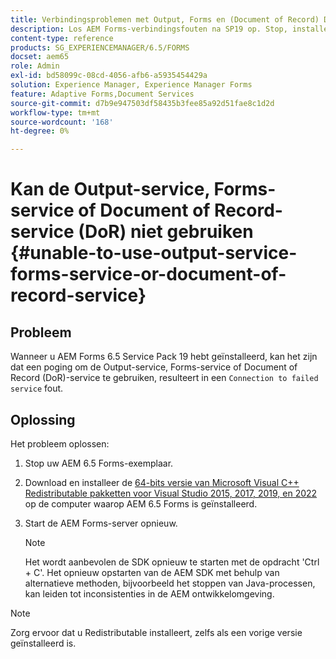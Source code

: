 ```yaml
---
title: Verbindingsproblemen met Output, Forms en (Document of Record) DoR Services
description: Los AEM Forms-verbindingsfouten na SP19 op. Stop, installeer Microsoft Visual C++, herstart server voor een naadloze oplossing. Problemen met uitvoer, Forms en DoR oplossen.
content-type: reference
products: SG_EXPERIENCEMANAGER/6.5/FORMS
docset: aem65
role: Admin
exl-id: bd58099c-08cd-4056-afb6-a5935454429a
solution: Experience Manager, Experience Manager Forms
feature: Adaptive Forms,Document Services
source-git-commit: d7b9e947503df58435b3fee85a92d51fae8c1d2d
workflow-type: tm+mt
source-wordcount: '168'
ht-degree: 0%

---
```


# Kan de Output-service, Forms-service of Document of Record-service (DoR) niet gebruiken {#unable-to-use-output-service-forms-service-or-document-of-record-service}

## Probleem

Wanneer u AEM Forms 6.5 Service Pack 19 hebt geïnstalleerd, kan het zijn dat een poging om de Output-service, Forms-service of Document of Record (DoR)-service te gebruiken, resulteert in een `Connection to failed service` fout.

## Oplossing

Het probleem oplossen:

1. Stop uw AEM 6.5 Forms-exemplaar.
1. Download en installeer de [64-bits versie van Microsoft Visual C++ Redistributable pakketten voor Visual Studio 2015, 2017, 2019, en 2022](https://learn.microsoft.com/en-us/cpp/windows/latest-supported-vc-redist?view=msvc-170#visual-studio-2015-2017-2019-and-2022) op de computer waarop AEM 6.5 Forms is geïnstalleerd.
1. Start de AEM Forms-server opnieuw.

   >[!NOTE]
   >
   > Het wordt aanbevolen de SDK opnieuw te starten met de opdracht &#39;Ctrl + C&#39;. Het opnieuw opstarten van de AEM SDK met behulp van alternatieve methoden, bijvoorbeeld het stoppen van Java-processen, kan leiden tot inconsistenties in de AEM ontwikkelomgeving.


>[!NOTE]
>
>
> Zorg ervoor dat u Redistributable installeert, zelfs als een vorige versie geïnstalleerd is.
